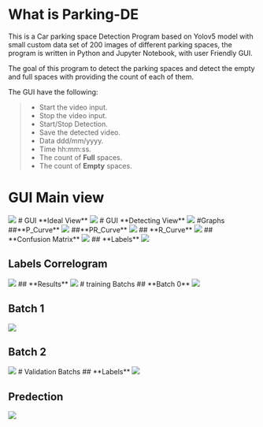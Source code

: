# What is  **Parking-DE**
This is a Car parking space Detection Program based on Yolov5 model with small custom data set of 200 images of different parking spaces, the program is written in Python and Jupyter Notebook, with user Friendly GUI.

 The goal of this program to detect the parking spaces and detect the empty and full spaces with providing the count of each of them.


 The GUI have the following:
> 
>- Start the video input.
>- Stop the video input.
>- Start/Stop Detection.
>- Save the detected video.
>- Data ddd/mm/yyyy.
>- Time hh:mm:ss.
>- The count of **Full** spaces.
>- The count of **Empty** spaces.

# GUI **Main view** 
<img src="https://github.com/yousefturin/Parking-DE/assets/94796673/52939749-981c-4d59-96f4-489b0b76ff42">
# GUI **Ideal View** 
<img src="https://github.com/yousefturin/Parking-DE/assets/94796673/a654b5a3-0ce5-46cb-aff8-c2559cee9be0">
# GUI **Detecting View**
<img src="https://github.com/yousefturin/Parking-DE/assets/94796673/d93626b4-547b-40f6-bdf8-c3d8226d901f">
#Graphs 
##**P_Curve**
<img src="https://github.com/yousefturin/Parking-DE/assets/94796673/abab308f-0e3b-4b54-ba1f-dfc101cedf46">
##**PR_Curve**
<img src="https://github.com/yousefturin/Parking-DE/assets/94796673/15fd94e2-704f-46ad-ab08-fec7d0fa9999">
## **R_Curve**
<img src="https://github.com/yousefturin/Parking-DE/assets/94796673/c17d112c-0c5f-4f3e-a16b-fe165946dd28">
## **Confusion Matrix**
<img src="https://github.com/yousefturin/Parking-DE/assets/94796673/c644e176-1cf3-4625-8464-3830b7ed7fe6">
## **Labels**
<img src="https://github.com/yousefturin/Parking-DE/assets/94796673/5e5a0bfd-18e9-437d-b533-c95bc245a91a">

## **Labels Correlogram**
<img src="https://github.com/yousefturin/Parking-DE/assets/94796673/aa8212e6-5a91-4158-85fa-a092491c13d5">
## **Results**
<img src="https://github.com/yousefturin/Parking-DE/assets/94796673/044c0e36-9670-4812-9526-281be7228e25">
# training Batchs
## **Batch 0**
<img src="https://github.com/yousefturin/Parking-DE/assets/94796673/a45cf5f8-2caa-43b5-86da-aa7c9f27b0fe">

## **Batch 1**
<img src="https://github.com/yousefturin/Parking-DE/assets/94796673/1aa2e9bf-d605-4cf4-b1b2-2167e4fc64b1">

## **Batch 2**
<img src="https://github.com/yousefturin/Parking-DE/assets/94796673/a2dc51e7-3237-4a70-8804-8c71765db7b2">
# Validation Batchs
## **Labels**
<img src="https://github.com/yousefturin/Parking-DE/assets/94796673/80666ce4-aadb-4c3c-9ef2-3a17304c7ebe">

## **Predection**
<img src="https://github.com/yousefturin/Parking-DE/assets/94796673/d07a4230-6716-4cfc-9a32-3e79391506b2">

